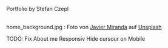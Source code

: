 P o r t f o l i o  by Stefan Czepl<br><br>


home_background.jpg : Foto von <a href="https://unsplash.com/de/@nuvaproductions?utm_source=unsplash&utm_medium=referral&utm_content=creditCopyText">Javier Miranda</a> auf <a href="https://unsplash.com/de/fotos/MrWOCGKFVDg?utm_source=unsplash&utm_medium=referral&utm_content=creditCopyText">Unsplash</a> <br>

TODO:
Fix About me Responsiv
Hide cursour on Mobile
  
 
